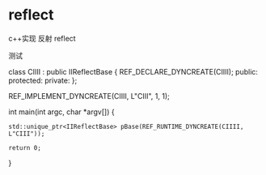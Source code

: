 # reflect
c++实现 反射 reflect

测试 

class CIIII : public IIReflectBase {
    REF_DECLARE_DYNCREATE(CIIII);
  public:
  protected:
  private:
};

REF_IMPLEMENT_DYNCREATE(CIIII, L"CIII", 1, 1);

int main(int argc, char *argv[]) {
    
    std::unique_ptr<IIReflectBase> pBase(REF_RUNTIME_DYNCREATE(CIIII, L"CIII"));

    return 0;
}
